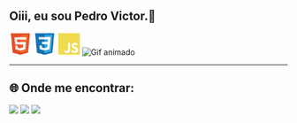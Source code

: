 ## Oiii, eu sou Pedro Victor.👋  


<div align="flex-star">


  <tr>
    <!-- Ícones em linha reta -->
    <td align="flex-star">
      <img alt="HTML" height="40" width="40" src="https://raw.githubusercontent.com/devicons/devicon/master/icons/html5/html5-original.svg">
      <img alt="CSS" height="40" width="40" src="https://raw.githubusercontent.com/devicons/devicon/master/icons/css3/css3-original.svg">
      <img alt="JavaScript" height="40" width="40" src="https://raw.githubusercontent.com/devicons/devicon/master/icons/javascript/javascript-plain.svg">
    </td>
    <!-- GIF na direita -->
    <td> 
      <img alt="Gif animado" height="40" src="https://media3.giphy.com/media/LxAwk0rwFH4wcJSM9T/giphy.gif">
    </td>
  

</div>

---

## 🌐 Onde me encontrar:

<div> 
  <a href="https://www.linkedin.com/in/pedro-cunha-85b4482a8" target="_blank"><img src="https://img.shields.io/badge/-LinkedIn-%230077B5?style=for-the-badge&logo=linkedin&logoColor=white"></a> 
  <a href="https://https://www.instagram.com/pedrovictor77_" target="_blank"><img src="https://img.shields.io/badge/-Instagram-%23E4405F?style=for-the-badge&logo=instagram&logoColor=white"></a>
  <a href="mailto:pedrovictordacunha@gmail.com"><img src="https://img.shields.io/badge/-Gmail-%23333?style=for-the-badge&logo=gmail&logoColor=white"></a>
</div>
